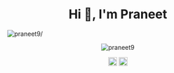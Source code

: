<!--
### Hi there 👋


**Praneet9/Praneet9** is a ✨ _special_ ✨ repository because its `README.md` (this file) appears on your GitHub profile.

Here are some ideas to get you started:

- 🔭 I’m currently working on ...
- 🌱 I’m currently learning ...
- 👯 I’m looking to collaborate on ...
- 🤔 I’m looking for help with ...
- 💬 Ask me about ...
- 📫 How to reach me: ...
- 😄 Pronouns: ...
- ⚡ Fun fact: ...
-->
<h1 align="center">Hi 👋, I'm Praneet</h1>
<p align="left"> <img src=https://komarev.com/ghpvc/?username=praneet9 alt=praneet9/> </p>

<p align="center"> <img src=https://github-readme-stats.vercel.app/api?username=praneet9&show_icons=true alt=praneet9 /> </p>

<p align="center">
<a href=https://twitter.com/9teenarp target="blank"><img align="center" src=https://cdn.jsdelivr.net/npm/simple-icons@3.0.1/icons/twitter.svg alt="9teenarp" height="20" width="20" /></a>
<a href=https://linkedin.com/in/praneet9 target="blank"><img align="center" src=https://cdn.jsdelivr.net/npm/simple-icons@3.0.1/icons/linkedin.svg alt="praneet9" height="20" width="20" /></a>
</p>
